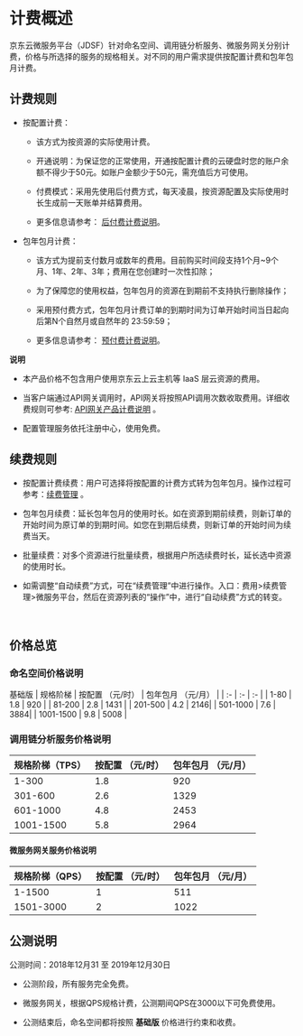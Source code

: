 # 计费概述

京东云微服务平台（JDSF）针对命名空间、调用链分析服务、微服务网关分别计费，价格与所选择的服务的规格相关。对不同的用户需求提供按配置计费和包年包月计费。

##  计费规则

- 按配置计费：

	- 该方式为按资源的实际使用计费。
	
	- 开通说明：为保证您的正常使用，开通按配置计费的云硬盘时您的账户余额不得少于50元。如账户金额少于50元，需充值后方可使用。
	
	- 付费模式：采用先使用后付费方式，每天凌晨，按资源配置及实际使用时长生成前一天账单并结算费用。

	- 更多信息请参考： [后付费计费说明](../../../Finance/Billing/Billing-method/Postpay.md)。

- 包年包月计费：

	- 该方式为提前支付数月或数年的费用。目前购买时间段支持1个月~9个月、1年、2年、3年；费用在您创建时一次性扣除；

	- 为了保障您的使用权益，包年包月的资源在到期前不支持执行删除操作；
	
	- 采用预付费方式，包年包月计费订单的到期时间为订单开始时间当日起向后第N个自然月或自然年的 23:59:59；
		
	- 更多信息请参考： [预付费计费说明](../../../Finance/Billing/Billing-method/Prepay.md)。		
	
**说明**

-  本产品价格不包含用户使用京东云上云主机等 IaaS 层云资源的费用。

-  当客户端通过API网关调用时，API网关将按照API调用次数收取费用。详细收费规则可参考: [API网关产品计费说明](../../API-Gateway/Pricing/Billing-Rules.md)  。

-  配置管理服务依托注册中心，使用免费。



## 续费规则

- 按配置计费续费：用户可选择将按配置的计费方式转为包年包月。操作过程可参考：[续费管理](../../../Finance/Online-Buying/Renew-Management.md)  。

- 包年包月续费：延长包年包月的使用时长。如在资源到期前续费，则新订单的开始时间为原订单的到期时间。如您在到期后续费，则新订单的开始时间为续费当天。

- 批量续费：对多个资源进行批量续费，根据用户所选续费时长，延长选中资源的使用时长。

- 如需调整“自动续费”方式，可在“续费管理”中进行操作。入口：费用>续费管理>微服务平台，然后在资源列表的“操作”中，进行“自动续费”方式的转变。


<br>

## 价格总览

### 命名空间价格说明
基础版 
| 规格阶梯 |  按配置 （元/时） | 包年包月 （元/月） | 
| :- | :- | :- |
| 1-80      | 1.8 | 920 |
| 81-200    | 2.8 | 1431 | 
| 201-500   | 4.2 | 2146| 
| 501-1000  | 7.6 | 3884| 
| 1001-1500 | 9.8  | 5008 | 


### 调用链分析服务价格说明

| 规格阶梯（TPS） |  按配置 （元/时） | 包年包月 （元/月） |
| :- | :- | :- |
| 1-300     | 1.8 | 920 |
| 301-600   | 2.6 | 1329 |	
| 601-1000  | 4.8 | 2453 |	
| 1001-1500 | 5.8 | 2964 |		


#### 微服务网关服务价格说明

| 规格阶梯（QPS） |  按配置 （元/时） | 包年包月 （元/月） |
| :- | :- | :- |
| 1-1500     | 1 | 511 |
| 1501-3000   | 2 | 1022 |	


	

## 公测说明

公测时间：2018年12月31 至 2019年12月30日

-  公测阶段，所有服务完全免费。

-  微服务网关，根据QPS规格计费，公测期间QPS在3000以下可免费使用。

-  公测结束后，命名空间都将按照 **基础版** 价格进行约束和收费。  


	
		
